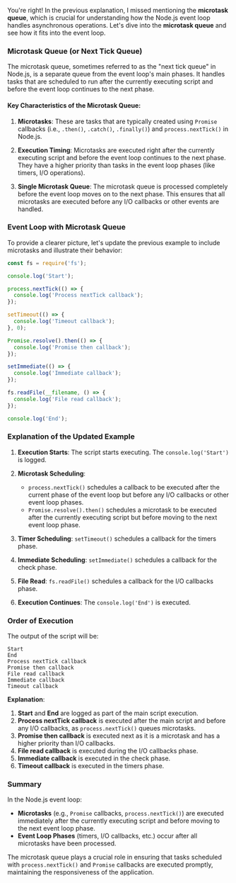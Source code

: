 You're right! In the previous explanation, I missed mentioning the **microtask queue**, which is crucial for understanding how the Node.js event loop handles asynchronous operations. Let's dive into the **microtask queue** and see how it fits into the event loop.

### **Microtask Queue (or Next Tick Queue)**

The microtask queue, sometimes referred to as the "next tick queue" in Node.js, is a separate queue from the event loop's main phases. It handles tasks that are scheduled to run after the currently executing script and before the event loop continues to the next phase.

#### **Key Characteristics of the Microtask Queue:**

1. **Microtasks**: These are tasks that are typically created using `Promise` callbacks (i.e., `.then()`, `.catch()`, `.finally()`) and `process.nextTick()` in Node.js.

2. **Execution Timing**: Microtasks are executed right after the currently executing script and before the event loop continues to the next phase. They have a higher priority than tasks in the event loop phases (like timers, I/O operations).

3. **Single Microtask Queue**: The microtask queue is processed completely before the event loop moves on to the next phase. This ensures that all microtasks are executed before any I/O callbacks or other events are handled.

### **Event Loop with Microtask Queue**

To provide a clearer picture, let's update the previous example to include microtasks and illustrate their behavior:

```javascript
const fs = require('fs');

console.log('Start');

process.nextTick(() => {
  console.log('Process nextTick callback');
});

setTimeout(() => {
  console.log('Timeout callback');
}, 0);

Promise.resolve().then(() => {
  console.log('Promise then callback');
});

setImmediate(() => {
  console.log('Immediate callback');
});

fs.readFile(__filename, () => {
  console.log('File read callback');
});

console.log('End');
```

### **Explanation of the Updated Example**

1. **Execution Starts**: The script starts executing. The `console.log('Start')` is logged.

2. **Microtask Scheduling**:
   - `process.nextTick()` schedules a callback to be executed after the current phase of the event loop but before any I/O callbacks or other event loop phases.
   - `Promise.resolve().then()` schedules a microtask to be executed after the currently executing script but before moving to the next event loop phase.

3. **Timer Scheduling**: `setTimeout()` schedules a callback for the timers phase.

4. **Immediate Scheduling**: `setImmediate()` schedules a callback for the check phase.

5. **File Read**: `fs.readFile()` schedules a callback for the I/O callbacks phase.

6. **Execution Continues**: The `console.log('End')` is executed.

### **Order of Execution**

The output of the script will be:
```
Start
End
Process nextTick callback
Promise then callback
File read callback
Immediate callback
Timeout callback
```

**Explanation**:
1. **Start** and **End** are logged as part of the main script execution.
2. **Process nextTick callback** is executed after the main script and before any I/O callbacks, as `process.nextTick()` queues microtasks.
3. **Promise then callback** is executed next as it is a microtask and has a higher priority than I/O callbacks.
4. **File read callback** is executed during the I/O callbacks phase.
5. **Immediate callback** is executed in the check phase.
6. **Timeout callback** is executed in the timers phase.

### **Summary**

In the Node.js event loop:
- **Microtasks** (e.g., `Promise` callbacks, `process.nextTick()`) are executed immediately after the currently executing script and before moving to the next event loop phase.
- **Event Loop Phases** (timers, I/O callbacks, etc.) occur after all microtasks have been processed.

The microtask queue plays a crucial role in ensuring that tasks scheduled with `process.nextTick()` and `Promise` callbacks are executed promptly, maintaining the responsiveness of the application.